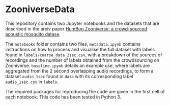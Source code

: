 # ZooniverseData

This repository contains two Jupyter notebooks and the datasets that are described in the arxiv paper [HumBug Zooniverse: a crowd-sourced acoustic mosquito datase](https://www.google.com).

The `notebooks` folder contains two files, `metadata.ipynb` contains instructions on how to process and visualise the full dataset  with labels found in `labels/coarse_data_2sec.csv`, with a breakdown of the sources of recordings and the number of labels obtained from the crowdsourcing on Zooniverse. `baseline.ipynb` details an example use, where labels are aggregated from the 2 second overlapping audio recordings, to form a dataset `audio_1sec` found in `data` with its corresponding label `audio_1sec.csv` in `labels`.

The required packages for reproducing the code are given in the first cell of each notebook. This code has been tested in Python 3.


